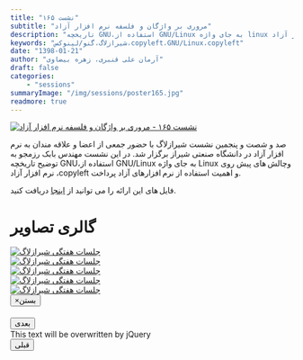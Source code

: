 ```yaml
---
title: "نشست ۱۶۵"
subtitle: "مروری بر واژگان و فلسفه نرم افزار آزاد"
description: "تاریخچه GNU،استفاده از GNU/Linux به جای واژه linux وچالش های پیش روی نرم افزار آزاد ،copyleft و اهمیت استفاده از نرم افزارهای آزاد"
keywords: "شیرازلاگ،گنو/لینوکس،copyleft،GNU/Linux،copyleft"
date: "1398-01-21"
author: "آرمان علی قنبری، زهره بیضاوی"
draft: false
categories:
    - "sessions"
summaryImage: "/img/sessions/poster165.jpg"
readmore: true
---
```

[![نشست ۱۶۵ - مروری بر واژگان و فلسفه نرم افزار آزاد](/img/sessions/poster165.jpg)](/img/sessions/poster165.jpg)

صد و شصت و پنجمین نشست شیرازلاگ با حضور جمعی از اعضا و علاقه مندان به نرم افزار آزاد در دانشگاه صنعتی شیراز برگزار شد. در این نشست مهندس بابک رزمجو به توضیح تاریخچه GNU،استفاده از GNU/Linux به جای واژه Linux وچالش های پیش روی نرم افزار آزاد ،copyleft و اهمیت استفاده از نرم افزارهای آزاد پرداخت.

فایل های این ارائه را می توانید از [اینجا](https://framagit.org/shirazlug/resources/tree/master/presentations/session_165) دریافت کنید.

<div class="row">
    <div class="col-lg-12">
        <h1 class="page-header">گالری تصاویر</h1>    
            <div class="col-lg-4 col-md-4 col-xs-6 thumb">
            <a class="thumbnail" href="#" data-image-id="" data-toggle="modal" data-title="نشست هفتگی شیرازلاگ با حضور جمعی از دوستان" data-caption="" data-image="/img/6. photo_2019-04-19_23-44-26.jpg" data-target="#image-gallery">
              <img class="img-responsive" src="/img/6. photo_2019-04-19_23-44-26.jpg"
              alt="جلسات هفتگی شیرازلاگ">
            </a>
        </div>
            <div class="col-lg-4 col-md-4 col-xs-6 thumb">
            <a class="thumbnail" href="#" data-image-id="" data-toggle="modal" data-title="نشست هفتگی شیرازلاگ با حضور جمعی از دوستان" data-caption="" data-image="/img/7.photo_2019-04-19_23-44-33.jpg" data-target="#image-gallery">
                <img class="img-responsive" src="/img/7.photo_2019-04-19_23-44-33.jpg"
                alt="جلسات هفتگی شیرازلاگ">
            </a>
        </div>
            <div class="col-lg-4 col-md-4 col-xs-6 thumb">
            <a class="thumbnail" href="#" data-image-id="" data-toggle="modal" data-title="نشست هفتگی شیرازلاگ با حضور جمعی از دوستان" data-caption="" data-image="/img/3.photo_2019-04-19_23-44-07.jpg" data-target="#image-gallery">
                <img class="img-responsive" src="/img/3.photo_2019-04-19_23-44-07.jpg"
                alt="جلسات هفتگی شیرازلاگ">
            </a>
    </div>
     <div class="col-lg-4 col-md-4 col-xs-6 thumb">
            <a class="thumbnail" href="#" data-image-id="" data-toggle="modal" data-title="نشست هفتگی شیرازلاگ با حضور جمعی از دوستان" data-caption="" data-image="/img/4.photo_2019-04-19_23-44-16.jpg" data-target="#image-gallery">
                <img class="img-responsive" src="/img/4.photo_2019-04-19_23-44-16.jpg"
                alt="جلسات هفتگی شیرازلاگ">
            </a>
    </div>
     <div class="col-lg-4 col-md-4 col-xs-6 thumb">
            <a class="thumbnail" href="#" data-image-id="" data-toggle="modal" data-title="نشست هفتگی شیرازلاگ با حضور جمعی از دوستان" data-caption="" data-image="/img/5.photo_2019-04-19_23-44-21.jpg" data-target="#image-gallery">
                <img class="img-responsive" src="/img/5.photo_2019-04-19_23-44-21.jpg"
                alt="جلسات هفتگی شیرازلاگ">
            </a>
 </div>
<div class="modal fade" id="image-gallery" tabindex="-1" role="dialog" aria-
 aria-labelledby="myModalLabel" aria-hidden="true">
    <div class="modal-dialog">
        <div class="modal-content">
            <div class="modal-header">
                <button type="button" class="close" data-dismiss="modal"><span aria-hidden="true">×</span><span class="sr-only">بستن</span></button>
                <h4 class="modal-title" id="image-gallery-title"></h4>
            </div>
            <div class="modal-body">
                <img id="image-gallery-image" class="img-responsive" src="">
            </div>
            <div class="modal-footer">
                <div class="col-md-2">
                    <button type="button" class="btn btn-primary" id="show-previous-image">بعدی</button>
                </div>
                <div class="col-md-8 text-justify" id="image-gallery-caption">
                    This text will be overwritten by jQuery
                </div>
                <div class="col-md-2">
                    <button type="button" id="show-next-image" class="btn btn-default">قبلی</button>
                </div>
            </div>
        </div>
    </div>
</div>
</div>
